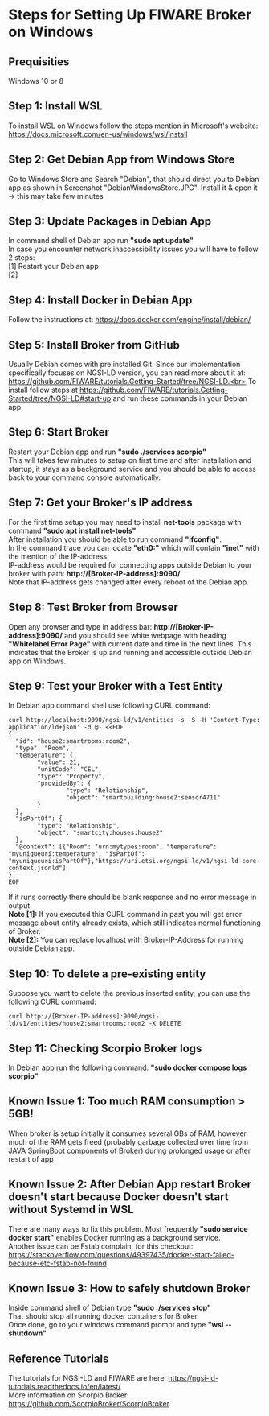 # Steps for Setting Up FIWARE Broker on Windows

## Prequisities
Windows 10 or 8

## Step 1: Install WSL 
To install WSL on Windows follow the steps mention in Microsoft's website: https://docs.microsoft.com/en-us/windows/wsl/install

## Step 2: Get Debian App from Windows Store
Go to Windows Store and Search "Debian", that should direct you to Debian app as shown in Screenshot "DebianWindowsStore.JPG". Install it & open it -> this may take few minutes

## Step 3: Update Packages in Debian App
In command shell of Debian app run **"sudo apt update"**<br>
In case you encounter network inaccessibility issues you will have to follow 2 steps:<br>
[1] Restart your Debian app<br>
[2] 

## Step 4: Install Docker in Debian App
Follow the instructions at: https://docs.docker.com/engine/install/debian/
 
## Step 5: Install Broker from GitHub
Usually Debian comes with pre installed Git. Since our implementation specifically focuses on NGSI-LD version, you can read more about it at:  https://github.com/FIWARE/tutorials.Getting-Started/tree/NGSI-LD.<br>
To install follow steps at https://github.com/FIWARE/tutorials.Getting-Started/tree/NGSI-LD#start-up and run these commands in your Debian app

## Step 6: Start Broker
Restart your Debian app and run **"sudo ./services scorpio"**<br>
This will takes few minutes to setup on first time and after installation and startup, it stays as a background service and you should be able to access back to your command console automatically.

## Step 7: Get your Broker's IP address
For the first time setup you may need to install **net-tools** package with command **"sudo apt install net-tools"**<br>
After installation you should be able to run command **"ifconfig"**. <br>
In the command trace you can locate **"eth0:"** which will contain **"inet"** with the mention of the IP-address.<br>
IP-address would be required for connecting apps outside Debian to your broker with path: **http://[Broker-IP-address]:9090/** <br>
Note that IP-address gets changed after every reboot of the Debian app.<br>

## Step 8: Test Broker from Browser
Open any browser and type in address bar: **http://[Broker-IP-address]:9090/** and you should see white webpage with heading **"Whitelabel Error Page"** with current date and time in the next lines. This indicates that the Broker is up and running and accessible outside Debian app on Windows.

## Step 9: Test your Broker with a Test Entity 
In Debian app command shell use following CURL command:<br>
```
curl http://localhost:9090/ngsi-ld/v1/entities -s -S -H 'Content-Type: application/ld+json' -d @- <<EOF
{
  "id": "house2:smartrooms:room2",
  "type": "Room",
  "temperature": {
        "value": 21,
        "unitCode": "CEL",
        "type": "Property",
        "providedBy": {
                "type": "Relationship",
                "object": "smartbuilding:house2:sensor4711"
        }
  },
  "isPartOf": {
        "type": "Relationship",
        "object": "smartcity:houses:house2"
  },
  "@context": [{"Room": "urn:mytypes:room", "temperature": "myuniqueuri:temperature", "isPartOf": "myuniqueuri:isPartOf"},"https://uri.etsi.org/ngsi-ld/v1/ngsi-ld-core-context.jsonld"]
}
EOF
```
If it runs correctly there should be blank response and no error message in output.<br>
**Note [1]:** If you executed this CURL command in past you will get error message about entity already exists, which still indicates normal functioning of Broker.<br>
**Note [2]:** You can replace localhost with Broker-IP-Address for running outside Debian app.<br>

## Step 10: To delete a pre-existing entity
Suppose you want to delete the previous inserted entity, you can use the following CURL command: <br>
```
curl http://[Broker-IP-address]:9090/ngsi-ld/v1/entities/house2:smartrooms:room2 -X DELETE 
```

## Step 11: Checking Scorpio Broker logs
In Debian app run the following command: **"sudo docker compose logs scorpio"**

## Known Issue 1: Too much RAM consumption > 5GB!
When broker is setup initially it consumes several GBs of RAM, however much of the RAM gets freed (probably garbage collected over time from JAVA SpringBoot components of Broker) during prolonged usage or after restart of app

## Known Issue 2: After Debian App restart Broker doesn't start because Docker doesn't start without Systemd in WSL
There are many ways to fix this problem. Most frequently **"sudo service docker start"** enables Docker running as a background service.<br>
Another issue can be Fstab complain, for this checkout: https://stackoverflow.com/questions/49397435/docker-start-failed-because-etc-fstab-not-found 

## Known Issue 3: How to safely shutdown Broker
Inside command shell of Debian type **"sudo ./services stop"**<br>
That should stop all running docker containers for Broker.<br>
Once done, go to your windows command prompt and type **"wsl --shutdown"**

## Reference Tutorials
The tutorials for NGSI-LD and FIWARE are here: https://ngsi-ld-tutorials.readthedocs.io/en/latest/<br>
More information on Scorpio Broker: https://github.com/ScorpioBroker/ScorpioBroker